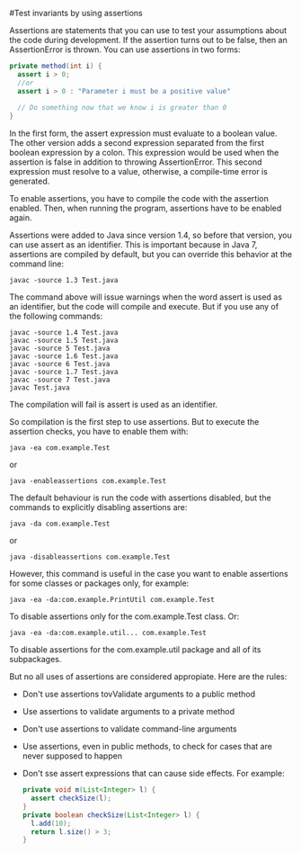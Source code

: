 #Test invariants by using assertions

Assertions are statements that you can use to test your assumptions about the code during development. If the assertion turns out to be false, then an AssertionError is thrown. You can use assertions in two forms:
````java
private method(int i) {
  assert i > 0;
  //or
  assert i > 0 : "Parameter i must be a positive value"
  
  // Do something now that we know i is greater than 0
}
````
In the first form, the assert expression must evaluate to a boolean value. The other version adds a second
expression separated from the first boolean expression by a colon. This expression would be used when the assertion is false in addition to throwing AssertionError. This second expression must resolve to a value, otherwise, a compile-time error is generated.

To enable assertions, you have to compile the code with the assertion enabled. Then, when running the program, assertions have to be enabled again.

Assertions were added to Java since version 1.4, so before that version, you can use assert as an identifier. This is important because in Java 7, assertions are compiled by default, but you can override this behavior at the command line:
````
javac -source 1.3 Test.java
````
The command above will issue warnings when  the word assert is used as an identifier, but the code will compile and execute. But if you use any of the following commands:
````
javac -source 1.4 Test.java
javac -source 1.5 Test.java
javac -source 5 Test.java
javac -source 1.6 Test.java
javac -source 6 Test.java
javac -source 1.7 Test.java
javac -source 7 Test.java
javac Test.java
````
The compilation will fail is assert is used as an identifier.

So compilation is the first step to use assertions. But to execute the assertion checks, you have to enable them with:
````
java -ea com.example.Test
````
or
````
java -enableassertions com.example.Test
````

The default behaviour is run the code with assertions disabled, but the commands to explicitly disabling assertions are:
````
java -da com.example.Test
````
or
````
java -disableassertions com.example.Test
````
However, this command is useful in the case you want to enable assertions for some classes or packages only, for example:
````
java -ea -da:com.example.PrintUtil com.example.Test
````
To disable assertions only for the com.example.Test class. Or:
````
java -ea -da:com.example.util... com.example.Test
````
To disable assertions for the com.example.util package and all of its subpackages.

But no all uses of assertions are considered appropiate. Here are the rules:
* Don't use assertions tovValidate arguments to a public method
* Use assertions to validate arguments to a private method
* Don't use assertions to validate command-line arguments
* Use assertions, even in public methods, to check for cases that are never supposed to happen
* Don't sse assert expressions that can cause side effects. For example:

  ````java
  private void m(List<Integer> l) {
    assert checkSize(l);
  }
  private boolean checkSize(List<Integer> l) {
    l.add(10);
    return l.size() > 3;
  }
  ````
